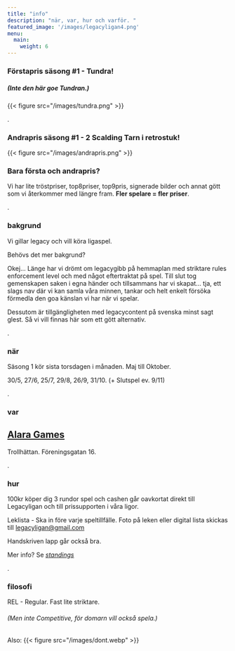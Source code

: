 ```yaml
---
title: "info"
description: "när, var, hur och varför. "
featured_image: '/images/legacyligan4.png'
menu:
  main:
    weight: 6
---
```


### Förstapris säsong #1 - Tundra!
##### (Inte den här goe Tundran.)
{{< figure src="/images/tundra.png" >}}


.

### Andrapris säsong #1 - 2 Scalding Tarn i retrostuk!
{{< figure src="/images/andrapris.png" >}}


### Bara första och andrapris?
Vi har lite tröstpriser, top8priser, top9pris, signerade bilder och annat gött som vi återkommer med längre fram. **Fler spelare = fler priser**.

.


### bakgrund
Vi gillar legacy och vill köra ligaspel. 

Behövs det mer bakgrund? 

Okej... Länge har vi drömt om legacygibb på hemmaplan med striktare rules enforcement level och med något eftertraktat på spel. Till slut tog gemenskapen saken i egna händer och tillsammans har vi skapat… tja, ett slags nav där vi kan samla våra minnen, tankar och helt enkelt försöka förmedla den goa känslan vi har när vi spelar. 

Dessutom är tillgängligheten med legacycontent på svenska minst sagt glest. Så vi vill finnas här som ett gött alternativ. 

.

### när
Säsong 1 kör sista torsdagen i månaden. Maj till Oktober.

30/5, 27/6, 25/7, 29/8, 26/9, 31/10. (+ Slutspel ev. 9/11)

.

### var 
[Alara Games](https://www.alaragames.se)
- 
Trollhättan. Föreningsgatan 16.  

.



### hur

100kr köper dig 3 rundor spel och cashen går oavkortat direkt till Legacyligan och till prissupporten i våra ligor.

Leklista - Ska in före varje speltillfälle. Foto på leken eller digital lista skickas till legacyligan@gmail.com 

Handskriven lapp går också bra.

Mer info? Se *[standings](https://legacyligan.se/standings)* 



.

### filosofi 
REL - Regular. Fast lite striktare. 
###### (Men inte Competitive, för domarn vill också spela.)
Also: {{< figure src="/images/dont.webp" >}}
